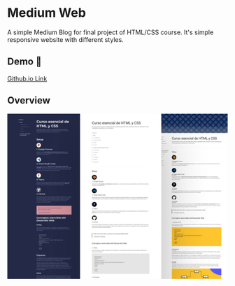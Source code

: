 # Medium Web
A simple Medium Blog for final project of HTML/CSS course.  It's simple responsive website with different styles.

## Demo 📱

[Github.io Link](https://fabiola29298.github.io/blogpost-01/)


## Overview

![screenshot](/images/medium.jpg)